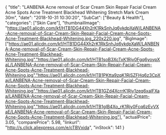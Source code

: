 {
	"title": "LANBENA Acne removal of Scar Cream Skin Repair Facial Cream Acne Spots Acne Treatment Blackhead Whitening Stretch Mark Cream 30m",
	"date": "2018-10-31 10:30:20",
	"SubCat": ["Beauty & Health"],
	"categories": ["Skin Care"],
	"thumbnailImage": "https://ae01.alicdn.com/kf/HTB1DG44Xh2rK1RkSnhJq6ykdpXaW/LANBENA-Acne-removal-of-Scar-Cream-Skin-Repair-Facial-Cream-Acne-Spots-Acne-Treatment-Blackhead-Whitening.jpg_220x220.jpg",
	"BigImage": ["https://ae01.alicdn.com/kf/HTB1DG44Xh2rK1RkSnhJq6ykdpXaW/LANBENA-Acne-removal-of-Scar-Cream-Skin-Repair-Facial-Cream-Acne-Spots-Acne-Treatment-Blackhead-Whitening.jpg","https://ae01.alicdn.com/kf/HTB1soB3XcTxK1Rjy0Fgq6yovpXaL/LANBENA-Acne-removal-of-Scar-Cream-Skin-Repair-Facial-Cream-Acne-Spots-Acne-Treatment-Blackhead-Whitening.jpg","https://ae01.alicdn.com/kf/HTB1PKtta9zqK1RjSZFHq6z3CpXaj/LANBENA-Acne-removal-of-Scar-Cream-Skin-Repair-Facial-Cream-Acne-Spots-Acne-Treatment-Blackhead-Whitening.jpg","https://ae01.alicdn.com/kf/HTB1GZd4XcrrK1Rjy1zeq6xalFXaa/LANBENA-Acne-removal-of-Scar-Cream-Skin-Repair-Facial-Cream-Acne-Spots-Acne-Treatment-Blackhead-Whitening.jpg","https://ae01.alicdn.com/kf/HTB1gIB4Xo_rK1Rjy0Fcq6zEvVXaE/LANBENA-Acne-removal-of-Scar-Cream-Skin-Repair-Facial-Cream-Acne-Spots-Acne-Treatment-Blackhead-Whitening.jpg"],
	"actualPrice": 3.05,
	"comparePrice": 5.98,
	"linkurl": "http://s.click.aliexpress.com/e/cTBVxida",
	"inStock": 141
}
